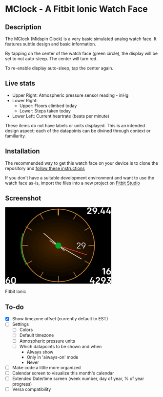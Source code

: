 # MClock - A Fitbit Ionic Watch Face

## Description
The MClock (Midspin Clock) is a very basic simulated analog watch face.
It features subtle design and basic information.

By tapping on the center of the watch face (green circle), the display will be set to not auto-sleep. The center will turn red. 

To re-enable display auto-sleep, tap the center again.

## Live stats
* Upper Right: Atmospheric pressure sensor reading - inHg
* Lower Right:
  * Upper: Floors climbed today
  * Lower: Steps taken today
* Lower Left: Current heartrate (beats per minute)

These items do not have labels or units displayed. This is an intended design aspect; each of the datapoints can be divined through context or familiarity.

## Installation
The recommended way to get this watch face on your device is to clone the repository and [follow these instructions](https://dev.fitbit.com/build/guides/command-line-interface/)

If you don't have a suitable development environment and want to use the watch face as-is, import the files into a new project on [Fitbit Studio](https://studio.fitbit.com)

## Screenshot
![Current Screenshot](https://github.com/Ferrisx4/MClock/blob/master/MClock%20Screenshot.png)

Fitbit Ionic

## To-do
- [x] Show timezone offset (currently default to EST)
- [ ] Settings
  - [ ] Colors
  - [ ] Default timezone
  - [ ] Atmospheric pressure units
  - [ ] Which datapoints to be shown and when
    * Always show
    * Only in 'always-on' mode
    * Never
- [ ] Make code a little more organized
- [ ] Calendar screen to visualize this month's calendar
- [ ] Extended Date/time screen (week number, day of year, % of year progress)
- [ ] Versa compatibility
